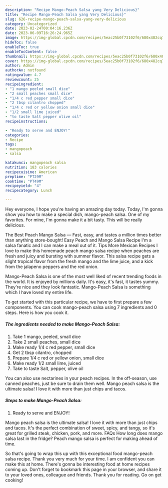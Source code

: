 ```yaml
---
description: "Recipe Mango-Peach Salsa yang Very Delicious}"
title: "Recipe Mango-Peach Salsa yang Very Delicious}"
slug: 626-recipe-mango-peach-salsa-yang-very-delicious
category: Uncategorized
date: 2023-02-24T00:04:16.236Z
date: 2023-06-09T16:26:24.965Z
image: https://img-global.cpcdn.com/recipes/5eac25b0f73102f6/680x482cq70/mango-peach-salsa-recipe-main-photo.jpg
hideToc: false
enableToc: true
enableTocContent: false
thumbnail: https://img-global.cpcdn.com/recipes/5eac25b0f73102f6/680x482cq70/mango-peach-salsa-recipe-main-photo.jpg
cover: https://img-global.cpcdn.com/recipes/5eac25b0f73102f6/680x482cq70/mango-peach-salsa-recipe-main-photo.jpg
author: Admin
authorAv: notfound
ratingvalue: 4.7
reviewcount: 25
recipeingredient:
- "1 mango peeled small dice"
- "2 small peaches small dice"
- "1/4 c red pepper small dice"
- "2 tbsp cilantro chopped"
- "1/4 c red or yellow onion small dice"
- "1/2 small lime juiced"
- "to taste Salt pepper olive oil"
recipeinstructions:

- "Ready to serve and ENJOY!"
categories:
- Recipe
tags:
- mangopeach
- salsa

katakunci: mangopeach salsa 
nutrition: 183 calories
recipecuisine: American
preptime: "PT29M"
cooktime: "PT49M"
recipeyield: "4"
recipecategory: Lunch

---
```



Hey everyone, I hope you're having an amazing day today. Today, I'm gonna show you how to make a special dish, mango-peach salsa. One of my favorites. For mine, I'm gonna make it a bit tasty. This will be really delicious.

The Best Peach Mango Salsa — Fast, easy, and tastes a million times better than anything store-bought! Easy Peach and Mango Salsa Recipe I&#39;m a salsa fanatic and I can make a meal out of it. Tips More Mexican Recipes I love to make this homemade peach mango salsa recipe when peaches are fresh and juicy and bursting with summer flavor. This salsa recipe gets a slight tropical flavor from the fresh mango and the lime juice, and a kick from the jalapeno peppers and the red onion.

Mango-Peach Salsa is one of the most well liked of recent trending foods in the world. It is enjoyed by millions daily. It's easy, it's fast, it tastes yummy. They're nice and they look fantastic. Mango-Peach Salsa is something which I have loved my entire life.


To get started with this particular recipe, we have to first prepare a few components. You can cook mango-peach salsa using 7 ingredients and 0 steps. Here is how you cook it.

<!--inarticleads1-->

##### The ingredients needed to make Mango-Peach Salsa:

1. Take 1 mango, peeled, small dice
1. Take 2 small peaches, small dice
1. Make ready 1/4 c red pepper, small dice
1. Get 2 tbsp cilantro, chopped
1. Prepare 1/4 c red or yellow onion, small dice
1. Make ready 1/2 small lime, juiced
1. Take to taste Salt, pepper, olive oil


You can also use nectarines in your peach recipes. In the off-season, use canned peaches, just be sure to drain them well. Mango peach salsa is the ultimate salsa! I love it with more than just chips and tacos. 

<!--inarticleads2-->

##### Steps to make Mango-Peach Salsa:


1. Ready to serve and ENJOY!

Mango peach salsa is the ultimate salsa! I love it with more than just chips and tacos. It&#39;s the perfect combination of sweet, spicy, and tangy, so it&#39;s great for grilled steak, chicken, pork, and more. FAQs How long does mango salsa last in the fridge? Peach mango salsa is perfect for making ahead of time. 

So that's going to wrap this up with this exceptional food mango-peach salsa recipe. Thank you very much for your time. I am confident you can make this at home. There's gonna be interesting food at home recipes coming up. Don't forget to bookmark this page in your browser, and share it to your loved ones, colleague and friends. Thank you for reading. Go on get cooking!
